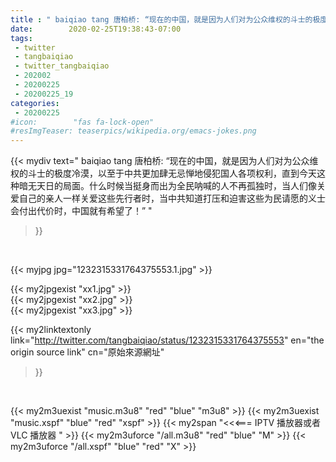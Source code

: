 ```yaml
---
title : " baiqiao tang 唐柏桥: “现在的中国，就是因为人们对为公众维权的斗士的极度冷漠，以至于中共更加肆无忌惮地侵犯国人各项权利，直到今天这种暗无天日的局面。什么时候当挺身而出为全民呐喊的人不再孤独时，当人们像关爱自己的亲人一样关爱这些先行者时，当中共知道打压和迫害这些为民请愿的义士会付出代价时，中国就有希望了！”  "
date:        2020-02-25T19:38:43-07:00
tags:
 - twitter
 - tangbaiqiao
 - twitter_tangbaiqiao
 - 202002
 - 20200225
 - 20200225_19
categories:
 - 20200225
#icon:        "fas fa-lock-open"
#resImgTeaser: teaserpics/wikipedia.org/emacs-jokes.png
---
```


{{< mydiv text=" baiqiao tang 唐柏桥: “现在的中国，就是因为人们对为公众维权的斗士的极度冷漠，以至于中共更加肆无忌惮地侵犯国人各项权利，直到今天这种暗无天日的局面。什么时候当挺身而出为全民呐喊的人不再孤独时，当人们像关爱自己的亲人一样关爱这些先行者时，当中共知道打压和迫害这些为民请愿的义士会付出代价时，中国就有希望了！”  "
>}}
<br>


 {{< myjpg jpg="1232315331764375553.1.jpg" >}}<br> 

{{< my2jpgexist "xx1.jpg" >}}<br>
{{< my2jpgexist "xx2.jpg" >}}<br>
{{< my2jpgexist "xx3.jpg" >}}<br>


{{< my2linktextonly link="http://twitter.com/tangbaiqiao/status/1232315331764375553"
en="the origin source link" cn="原始來源網址"
>}}


<br>

{{< my2m3uexist "music.m3u8" "red"  "blue" "m3u8" >}} {{< my2m3uexist "music.xspf" "blue" "red"  "xspf" >}} {{< my2span "<<<=== IPTV 播放器或者 VLC 播放器 " >}} {{< my2m3uforce "/all.m3u8" "red"  "blue" "M" >}} {{< my2m3uforce "/all.xspf" "blue" "red"  "X" >}} 
